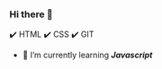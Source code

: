 ### Hi there 👋

:heavy_check_mark: HTML
:heavy_check_mark: CSS
:heavy_check_mark: GIT

- 🌱 I’m currently learning **_Javascript_**


<!--
**husseinfaqih/husseinfaqih** is a ✨ _special_ ✨ repository because its `README.md` (this file) appears on your GitHub profile.

Here are some ideas to get you started:

- 🔭 I’m currently working on ...
- 🌱 I’m currently learning ...
- 👯 I’m looking to collaborate on ...
- 🤔 I’m looking for help with ...
- 💬 Ask me about ...
- 📫 How to reach me: ...
- 😄 Pronouns: ...
- ⚡ Fun fact: ...
-->
